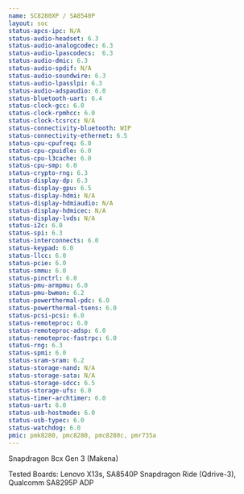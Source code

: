 ```yaml
---
name: SC8280XP / SA8540P
layout: soc
status-apcs-ipc: N/A
status-audio-headset: 6.3
status-audio-analogcodec: 6.3
status-audio-lpascodecs:  6.3
status-audio-dmic: 6.3
status-audio-spdif: N/A
status-audio-soundwire: 6.3
status-audio-lpasslpi: 6.3
status-audio-adspaudio: 6.0
status-bluetooth-uart: 6.4
status-clock-gcc: 6.0
status-clock-rpmhcc: 6.0
status-clock-tcsrcc: N/A
status-connectivity-bluetooth: WIP
status-connectivity-ethernet: 6.5
status-cpu-cpufreq: 6.0
status-cpu-cpuidle: 6.0
status-cpu-l3cache: 6.0
status-cpu-smp: 6.0
status-crypto-rng: 6.3
status-display-dp: 6.3
status-display-gpu: 6.5
status-display-hdmi: N/A
status-display-hdmiaudio: N/A
status-display-hdmicec: N/A
status-display-lvds: N/A
status-i2c: 6.0
status-spi: 6.3
status-interconnects: 6.0
status-keypad: 6.0
status-llcc: 6.0
status-pcie: 6.0
status-smmu: 6.0
status-pinctrl: 6.0
status-pmu-armpmu: 6.0
status-pmu-bwmon: 6.2
status-powerthermal-pdc: 6.0
status-powerthermal-tsens: 6.0
status-pcsi-pcsi: 6.0
status-remoteproc: 6.0
status-remoteproc-adsp: 6.0
status-remoteproc-fastrpc: 6.0
status-rng: 6.3
status-spmi: 6.0
status-sram-sram: 6.2
status-storage-nand: N/A
status-storage-sata: N/A
status-storage-sdcc: 6.5
status-storage-ufs: 6.0
status-timer-archtimer: 6.0
status-uart: 6.0
status-usb-hostmode: 6.0
status-usb-typec: 6.0
status-watchdog: 6.0
pmic: pmk8280, pmc8280, pmc8280c, pmr735a
---
```

Snapdragon 8cx Gen 3 (Makena)

Tested Boards: Lenovo X13s, SA8540P Snapdragon Ride (Qdrive-3), Qualcomm SA8295P ADP
